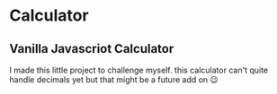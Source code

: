 # Calculator
## Vanilla Javascriot Calculator

I made this little project to challenge myself. 
this calculator can't quite handle decimals yet but that might be a future add on 😉



